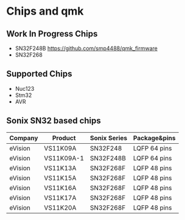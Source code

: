 # Chips and qmk

## Work In Progress Chips

- SN32F248B https://github.com/smp4488/qmk_firmware
- SN32F268 

## Supported Chips

- Nuc123
- Stm32
- AVR

## Sonix SN32 based chips

| Company | Product    | Sonix Series | Package&pins |
| ------- | ---------- | ------------ | ------------ |
| eVision | VS11K09A   | SN32F248     | LQFP 64 pins |
| eVision | VS11K09A-1 | SN32F248B    | LQFP 64 pins |
| eVision | VS11K13A   | SN32F268F    | LQFP 48 pins |
| eVision | VS11K15A   | SN32F268F    | LQFP 48 pins |
| eVision | VS11K16A   | SN32F268F    | LQFP 48 pins |
| eVision | VS11K17A   | SN32F268F    | LQFP 48 pins |
| eVision | VS11K20A   | SN32F268F    | LQFP 48 pins |


